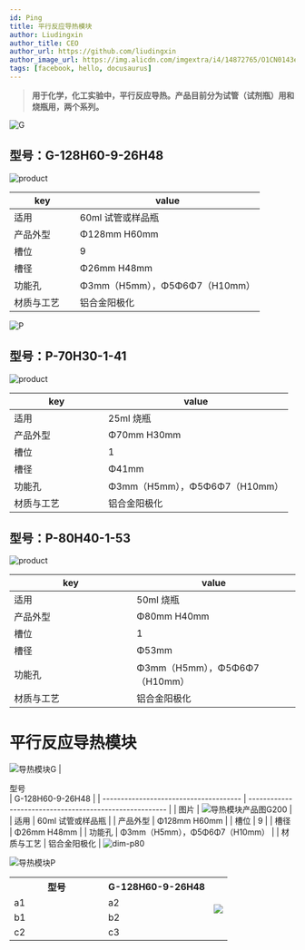 ```yaml
---
id: Ping
title: 平行反应导热模块
author: Liudingxin
author_title: CEO
author_url: https://github.com/liudingxin
author_image_url: https://img.alicdn.com/imgextra/i4/14872765/O1CN0143eVeb1WIPj942dME_!!14872765.png
tags: [facebook, hello, docusaurus]
---
```


> **用于化学，化工实验中，平行反应导热。产品目前分为试管（试剂瓶）用和烧瓶用，两个系列。**

<!--truncate-->
![G](https://img.alicdn.com/imgextra/i4/14872765/O1CN01eXBZbj1WIPjKWFozo_!!14872765.jpg)
## 型号：G-128H60-9-26H48
![product](https://img.alicdn.com/imgextra/i4/14872765/O1CN01VfqC8S1WIPjKWIN1J_!!14872765.jpg)
<br/>

| <div style="width:100px;"> key </div> | value                         |
| ------------------------------------- | ----------------------------- |
| 适用                                  | 60ml 试管或样品瓶             |
| 产品外型                              | Φ128mm H60mm                  |
| 槽位                                  | 9                             |
| 槽径                                  | Φ26mm H48mm                   |
| 功能孔                                | Φ3mm（H5mm），Φ5Φ6Φ7（H10mm） |
| 材质与工艺                            | 铝合金阳极化                  |

 

![P](https://img.alicdn.com/imgextra/i2/14872765/O1CN01jS1L821WIPjHWQ3hA_!!14872765.jpg)
## 型号：P-70H30-1-41
![product](https://img.alicdn.com/imgextra/i4/14872765/O1CN01STUBuA1WIPjNtMlLx_!!14872765.jpg)


| <div style="width:150px;">key  </div> | value                         |
| ------------------------------------- | ----------------------------- |
| 适用                                  | 25ml 烧瓶                     |
| 产品外型                              | Φ70mm H30mm                   |
| 槽位                                  | 1                             |
| 槽径                                  | Φ41mm                         |
| 功能孔                                | Φ3mm（H5mm），Φ5Φ6Φ7（H10mm） |
| 材质与工艺                            | 铝合金阳极化                  |

## 型号：P-80H40-1-53
![product](https://img.alicdn.com/imgextra/i4/14872765/O1CN01STUBuA1WIPjNtMlLx_!!14872765.jpg)


| <div style="width:200px;"> key </div> | value                         |
| ------------------------------------- | ----------------------------- |
| 适用                                  | 50ml 烧瓶                     |
| 产品外型                              | Φ80mm H40mm                   |
| 槽位                                  | 1                             |
| 槽径                                  | Φ53mm                         |
| 功能孔                                | Φ3mm（H5mm），Φ5Φ6Φ7（H10mm） |
| 材质与工艺                            | 铝合金阳极化                  |

# 平行反应导热模块
![导热模块G](C1DB6E394201457EB210593A9684DC28)
| <div style="width:150px;"> 型号 </div> | G-128H60-9-26H48                                        |
| -------------------------------------- | ------------------------------------------------------- |
| 图片                                   | ![导热模块产品图G200](8A800DFD5E3142D19565D96E281480EC) |
| 适用                                   | 60ml 试管或样品瓶                                       |
| 产品外型                               | Φ128mm H60mm                                            |
| 槽位                                   | 9                                                       |
| 槽径                                   | Φ26mm H48mm                                             |
| 功能孔                                 | Φ3mm（H5mm），Φ5Φ6Φ7（H10mm）                           |
| 材质与工艺                             | 铝合金阳极化                                            |
![dim-p80](54CAF7905109488FB937AC34A30CDE7C)

![导热模块P](EDCB5A7F229847B08DF898E9A19A8007)
<table>
  <tr>
    <th style="width:150px">型号</th>
    <th>G-128H60-9-26H48</th>
    <th rowspan="8"> <img src="https://img.alicdn.com/imgextra/i4/14872765/O1CN01eXBZbj1WIPjKWFozo_!!14872765.jpg" /></th>
  </tr>
  <tr>
    <td>a1</td>
    <td>a2</td>
  </tr>
  <tr>
    <td>b1</td>
    <td>b2</td>
  </tr>
  <tr>
    <td>c2</td>
    <td>c3</td>
  </tr>
</table>
